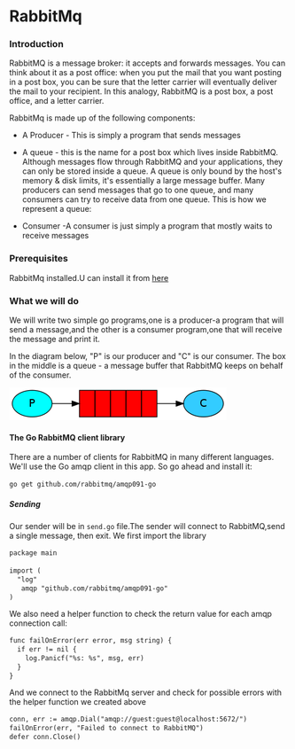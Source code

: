 # RabbitMq

### Introduction

RabbitMQ is a message broker: it accepts and forwards messages. You can think about it as a post office: when you put the mail that you want posting in a post box, you can be sure that the letter carrier will eventually deliver the mail to your recipient. In this analogy, RabbitMQ is a post box, a post office, and a letter carrier. 

RabbitMq is made up of the following components:

-  A Producer - This is simply a program that sends messages
-  A queue - this is the name for a post box which lives inside RabbitMQ. Although messages flow through RabbitMQ and your applications, they can only be stored inside a queue. A queue is only bound by the host's memory & disk limits, it's essentially a large message buffer. Many producers can send messages that go to one queue, and many consumers can try to receive data from one queue. This is how we represent a queue:

- Consumer -A consumer is just simply a program that mostly waits to receive messages

### Prerequisites
RabbitMq installed.U can install it from [here](https://www.rabbitmq.com/download.html)

### What we will do

We will write two simple go programs,one is a producer-a program that will send a message,and the other is a consumer program,one that will receive the message 
and print it.

In the diagram below, "P" is our producer and "C" is our consumer. The box in the middle is a queue - a message buffer that RabbitMQ keeps on behalf of the consumer.

![RabbitMq](https://github.com/Carlosokumu/RabitMq/blob/master/images/python-one.png)

#### The Go RabbitMQ client library
There are a number of clients for RabbitMQ in many different languages. We'll use the Go amqp client in this app.
So go ahead and install it:

`go get github.com/rabbitmq/amqp091-go`

##### Sending
 Our sender will be in `send.go` file.The sender will connect to RabbitMQ,send a single message, then exit.
 We first import the library
 
 ```
 package main

import (
   "log"
    amqp "github.com/rabbitmq/amqp091-go"
)
```
We also need a helper function to check the return value for each amqp connection call:

```
func failOnError(err error, msg string) {
  if err != nil {
    log.Panicf("%s: %s", msg, err)
  }
}
```
And we connect to the RabbitMq server and check for possible errors with the helper function we created above

```
conn, err := amqp.Dial("amqp://guest:guest@localhost:5672/")
failOnError(err, "Failed to connect to RabbitMQ")
defer conn.Close()

```
